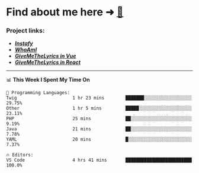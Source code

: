 # Find about me here ➜ [🧑](https://pauabella.dev)

### Project links:
- ***[Instafy](https://instafy.me)***
- ***[WhoAmI](https://pauabella.dev)***
- ***[GiveMeTheLyrics in Vue](https://lyrics.pauabella.dev)***
- ***[GiveMeTheLyrics in React](https://pauabella.dev/GiveMeTheLyrics)***

---
<!--START_SECTION:waka-->
📊 **This Week I Spent My Time On** 

```text
💬 Programming Languages: 
Twig                     1 hr 23 mins        ███████░░░░░░░░░░░░░░░░░░   29.75% 
Other                    1 hr 5 mins         █████░░░░░░░░░░░░░░░░░░░░   23.11% 
PHP                      25 mins             ██░░░░░░░░░░░░░░░░░░░░░░░   9.19% 
Java                     21 mins             ██░░░░░░░░░░░░░░░░░░░░░░░   7.78% 
YAML                     20 mins             █░░░░░░░░░░░░░░░░░░░░░░░░   7.37%

🔥 Editors: 
VS Code                  4 hrs 41 mins       █████████████████████████   100.0%

```


<!--END_SECTION:waka-->
